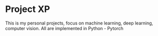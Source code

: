 # Project XP
This is my personal projects, focus on machine learning, deep learning, computer vision. All are implemented in Python - Pytorch
